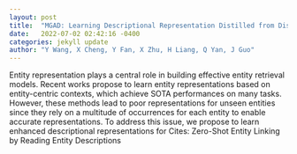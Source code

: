 ```yaml
---
layout: post
title:  "MGAD: Learning Descriptional Representation Distilled from Distributional Semantics for Unseen Entities"
date:   2022-07-02 02:42:16 -0400
categories: jekyll update
author: "Y Wang, X Cheng, Y Fan, X Zhu, H Liang, Q Yan, J Guo"
---
```

Entity representation plays a central role in building effective entity retrieval models. Recent works propose to learn entity representations based on entity-centric contexts, which achieve SOTA performances on many tasks. However, these methods lead to poor representations for unseen entities since they rely on a multitude of occurrences for each entity to enable accurate representations. To address this issue, we propose to learn enhanced descriptional representations for 
Cites: Zero-Shot Entity Linking by Reading Entity Descriptions